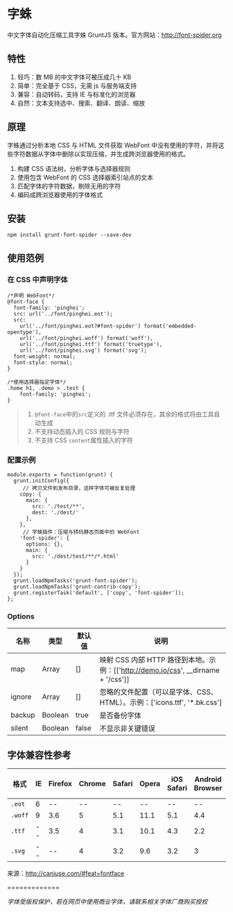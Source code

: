 #	字蛛

中文字体自动化压缩工具字蛛 GruntJS 版本。官方网站：<http://font-spider.org>

## 特性

1. 轻巧：数 MB 的中文字体可被压成几十 KB
2. 简单：完全基于 CSS，无需 js 与服务端支持
3. 兼容：自动转码，支持 IE 与标准化的浏览器
4. 自然：文本支持选中、搜索、翻译、朗读、缩放

## 原理

字蛛通过分析本地 CSS 与 HTML 文件获取 WebFont 中没有使用的字符，并将这些字符数据从字体中删除以实现压缩，并生成跨浏览器使用的格式。

1. 构建 CSS 语法树，分析字体与选择器规则
2. 使用包含 WebFont 的 CSS 选择器索引站点的文本
3. 匹配字体的字符数据，剔除无用的字符
4. 编码成跨浏览器使用的字体格式

##	安装

```
npm install grunt-font-spider --save-dev
```

##	使用范例

### 在 CSS 中声明字体

```
/*声明 WebFont*/
@font-face {
  font-family: 'pinghei';
  src: url('../font/pinghei.eot');
  src:
    url('../font/pinghei.eot?#font-spider') format('embedded-opentype'),
    url('../font/pinghei.woff') format('woff'),
    url('../font/pinghei.ttf') format('truetype'),
    url('../font/pinghei.svg') format('svg');
  font-weight: normal;
  font-style: normal;
}

/*使用选择器指定字体*/
.home h1, .demo > .test {
    font-family: 'pinghei';
}
```

> 1. ``@font-face``中的``src``定义的 .ttf 文件必须存在，其余的格式将由工具自动生成
> 2. 不支持动态插入的 CSS 规则与字符
> 3. 不支持 CSS ``content``属性插入的字符


### 配置示例

```
module.exports = function(grunt) {
  grunt.initConfig({
     // 拷贝文件到发布目录，这样字体可被反复处理
    copy: {
      main: {
        src: './test/**',
        dest: './dest/'
      },
    },
     // 字蛛插件：压缩与转码静态页面中的 WebFont
    'font-spider': {
      options: {},
      main: {
        src: './dest/test/**/*.html'
      }
    }
  });
  grunt.loadNpmTasks('grunt-font-spider');
  grunt.loadNpmTasks('grunt-contrib-copy');
  grunt.registerTask('default', ['copy', 'font-spider']);
};
```

### Options

名称 | 类型 | 默认值 | 说明
---- | ---- | ---- | -----
map | Array | [] | 映射 CSS 内部 HTTP 路径到本地。示例：[['http://demo.io/css', __dirname + '/css']]
ignore | Array | [] | 忽略的文件配置（可以是字体、CSS、HTML）。示例：['icons.ttf', '*.bk.css']
backup | Boolean | true | 是否备份字体
silent | Boolean | false | 不显示非关键错误


##	字体兼容性参考

格式 | IE | Firefox | Chrome | Safari | Opera | iOS Safari | Android Browser | Chrome for Android 
----- | ----- | ----- | ----- | ----- | ----- | ----- | ----- | -----
``.eot`` | 6  | -- | -- | -- | -- | -- | -- | --
``.woff`` | 9 | 3.6 | 5 | 5.1 | 11.1 | 5.1 | 4.4 | 36 
``.ttf`` | --  | 3.5 | 4 | 3.1 | 10.1 | 4.3 | 2.2 | 36
``.svg`` | -- | -- | 4 | 3.2 | 9.6 | 3.2 | 3 | 36

来源：<http://caniuse.com/#feat=fontface>


=============

*字体受版权保护，若在网页中使用商业字体，请联系相关字体厂商购买授权*
